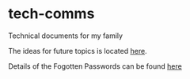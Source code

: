 # tech-comms
 Technical documents for my family

The ideas for future topics is located [here](Ideas.md).

Details of the Fogotten Passwords can be found [here](forgotten-password/ReadMe.md)

